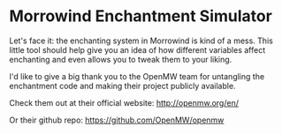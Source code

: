 Morrowind Enchantment Simulator
====

Let's face it: the enchanting system in Morrowind is kind of a mess. This little tool should help give you an idea of how different variables affect enchanting and even allows you to tweak them to your liking.

I'd like to give a big thank you to the OpenMW team for untangling the enchantment code and making their project publicly available.

Check them out at their official website: http://openmw.org/en/

Or their github repo: https://github.com/OpenMW/openmw
